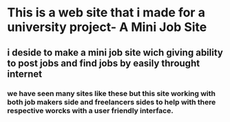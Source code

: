 # This is a web site that i made for a university project- A Mini Job Site
## i deside to make a mini job site wich giving ability to post jobs and find jobs by easily throught internet
### we have seen many sites like these but this site working with both job makers side and freelancers sides to help with there respective worcks with a user friendly interface. 
